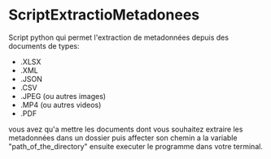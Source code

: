 # ScriptExtractioMetadonees

Script python qui permet l'extraction de metadonnées depuis des documents de types: 
- .XLSX
- .XML
- .JSON
- .CSV
- .JPEG (ou autres images)
- .MP4 (ou autres videos)
- .PDF

vous avez qu'a mettre les documents dont vous souhaitez extraire les metadonnées dans un dossier puis affecter son chemin a la variable "path_of_the_directory"  ensuite executer le programme dans votre terminal.
